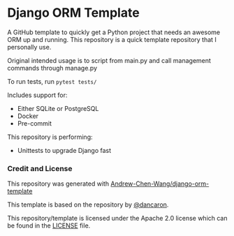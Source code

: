 # Django ORM Template

A GitHub template to quickly get a Python project
that needs an awesome ORM up and running.
This repository is a quick template repository
that I personally use.

Original intended usage is to script from main.py
and call management commands through manage.py

To run tests, run `pytest tests/`

Includes support for:
- Either SQLite or PostgreSQL
- Docker
- Pre-commit

This repository is performing:
- Unittests to upgrade Django fast

### Credit and License

This repository was generated with [Andrew-Chen-Wang/django-orm-template](https://github.com/Andrew-Chen-Wang/django-orm-template)

This template is based on the repository
by [@dancaron](https://github.com/dancaron/Django-ORM).

This repository/template is licensed under the Apache 2.0 license
which can be found in the [LICENSE](./LICENSE) file.
